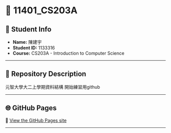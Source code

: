 # 📘 11401_CS203A

## 👤 Student Info
- **Name:** 陳建宇  
- **Student ID:** 1133316  
- **Course:** CS203A - Introduction to Computer Science  

---

## 📖 Repository Description
元智大學大二上學期資料結構
開始練習用github

---

## 🌐 GitHub Pages
🔗 [View the GitHub Pages site](https://ericchen9411.github.io/)  

---
